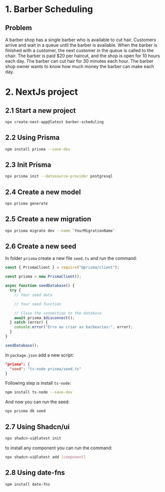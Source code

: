 # 1. Barber Scheduling

## Problem

A barber shop has a single barber who is available to cut hair. Customers arrive and wait in a queue until the barber is available. When the barber is finished with a customer, the next customer in the queue is called to the chair. The barber is paid $20 per haircut, and the shop is open for 10 hours each day. The barber can cut hair for 30 minutes each hour. The barber shop owner wants to know how much money the barber can make each day.

# 2. NextJs project

## 2.1 Start a new project

```bash
npx create-next-app@latest barber-scheduling
```

## 2.2 Using Prisma

```bash
npm install prisma --save-dev
```

## 2.3 Init Prisma

```bash
npx prisma init --datasource-provider postgresql
```

## 2.4 Create a new model

```bash
npx prisma generate
```

## 2.5 Create a new migration

```bash
npx prisma migrate dev --name `YourMigrationName`
```

## 2.6 Create a new seed

In folder `prisma` create a new file `seed.ts` and run the command:

```typescript
const { PrismaClient } = require("@prisma/client");

const prisma = new PrismaClient();

async function seedDatabase() {
  try {
    // Your seed data

    // Your seed function

    // Close the connection to the database
    await prisma.$disconnect();
  } catch (error) {
    console.error("Erro ao criar as barbearias:", error);
  }
}

seedDatabase();
```

In `package.json` add a new script:

```json
"prisma": {
  "seed": "ts-node prisma/seed.ts"
}
```

Following step is install `ts-node`:

```bash
npm install ts-node --save-dev
```

And now you can run the seed:

```bash
npx prisma db seed
```

## 2.7 Using Shadcn/ui

```bash
npx shadcn-ui@latest init
```

to install any component you can run the command:

```bash
npx shadcn-ui@latest add [component]
```

## 2.8 Using date-fns

```bash
npm install date-fns
```
